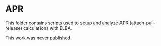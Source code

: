 # APR

This folder contains scripts used to setup and analyze APR (attach-pull-release) calculations
with ELBA.

This work was never published
